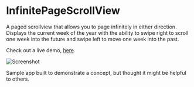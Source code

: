 InfinitePageScrollView
======================

A paged scrollview that allows you to page infinitely in either direction. Displays the current week of the year with the ability to swipe right to scroll one week into the future and swipe left to move one week into the past.

Check out a live demo, [here](https://app.io/jLnbAh).

![Screenshot](https://raw.github.com/aalittle/InfinitePageScrollView/master/Screenshot.png)

Sample app built to demonstrate a concept, but thought it might be helpful to others.
